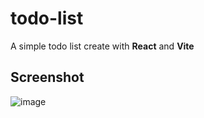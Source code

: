 # todo-list
A simple todo list create with **React** and **Vite**

## Screenshot
![image](https://user-images.githubusercontent.com/71028684/174186679-2d946e5f-f4de-4528-9f3e-88383a07e112.png)

